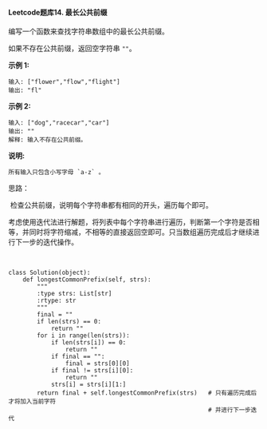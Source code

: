 #### Leetcode题库14. 最长公共前缀

编写一个函数来查找字符串数组中的最长公共前缀。

如果不存在公共前缀，返回空字符串 `""`。

**示例 1:**

```
输入: ["flower","flow","flight"]
输出: "fl"
```

**示例 2:**

```
输入: ["dog","racecar","car"]
输出: ""
解释: 输入不存在公共前缀。
```

**说明:**

```
所有输入只包含小写字母 `a-z` 。
```

思路：

​	检查公共前缀，说明每个字符串都有相同的开头，遍历每个即可。

​	考虑使用迭代法进行解题，将列表中每个字符串进行遍历，判断第一个字符是否相等，并同时将字符缩减，不相等的直接返回空即可。只当数组遍历完成后才继续进行下一步的迭代操作。

​	

```
class Solution(object):
    def longestCommonPrefix(self, strs):
        """
        :type strs: List[str]
        :rtype: str
        """
        final = ""
        if len(strs) == 0:
            return ""
        for i in range(len(strs)):				
            if len(strs[i]) == 0:
                return ""
            if final == "":
                final = strs[0][0]
            if final != strs[i][0]:
                return ""
            strs[i] = strs[i][1:]							
        return final + self.longestCommonPrefix(strs)	# 只有遍历完成后才将加入当前字符
        												# 并进行下一步迭代
```

